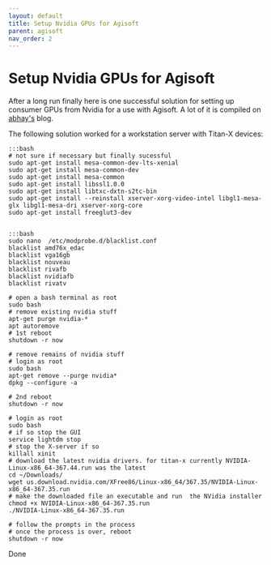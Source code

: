 ```yaml
---
layout: default
title: Setup Nvidia GPUs for Agisoft
parent: agisoft
nav_order: 2
---
```

# Setup Nvidia GPUs for Agisoft

After a long run finally here is one successful solution for setting up consumer GPUs from Nvidia for a use with Agisoft. A lot of it is compiled on [abhay's](http://abhay.harpale.net/blog/linux/nvidia-gtx-1080-installation-on-ubuntu-16-04-lts/) blog.

The following solution worked for a workstation server with Titan-X devices:

	:::bash
	# not sure if necessary but finally sucessful
	sudo apt-get install mesa-common-dev-lts-xenial 
	sudo apt-get install mesa-common-dev
	sudo apt-get install mesa-common
	sudo apt-get install libssl1.0.0
	sudo apt-get install libtxc-dxtn-s2tc-bin
	sudo apt-get install --reinstall xserver-xorg-video-intel libgl1-mesa-glx libgl1-mesa-dri xserver-xorg-core 
	sudo apt-get install freeglut3-dev


	:::bash
	sudo nano  /etc/modprobe.d/blacklist.conf
	blacklist amd76x_edac
	blacklist vga16gb
	blacklist nouveau
	blacklist rivafb
	blacklist nvidiafb
	blacklist rivatv
	
	# open a bash terminal as root
	sudo bash
	# remove existing nvidia stuff
	apt-get purge nvidia-*
	apt autoremove 
	# 1st reboot
	shutdown -r now
	
	# remove remains of nvidia stuff
	# login as root
	sudo bash
	apt-get remove --purge nvidia*
	dpkg --configure -a
	
	# 2nd reboot
	shutdown -r now
	
	# login as root
	sudo bash
	# if so stop the GUI
	service lightdm stop 
	# stop the X-server if so
	killall xinit 
	# download the latest nvidia drivers. for titan-x currently NVIDIA-Linux-x86_64-367.44.run was the latest
	cd ~/Downloads/
	wget us.download.nvidia.com/XFree86/Linux-x86_64/367.35/NVIDIA-Linux-x86_64-367.35.run 
	# make the downloaded file an executable and run  the NVidia installer
	chmod +x NVIDIA-Linux-x86_64-367.35.run
	./NVIDIA-Linux-x86_64-367.35.run 
	
	# follow the prompts in the process
	# once the process is over, reboot
	shutdown -r now
	


Done

